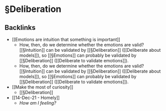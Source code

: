 # §Deliberation

## Backlinks
* [[Emotions are intuition that something is important]]
	* How, then, do we determine whether the emotions are valid? [[§Intuition]] can be validated by [[§Deliberation]] ([[Deliberate about models]]), so [[§Emotions]] can probably be validated by [[§Deliberation]] ([[Deliberate to validate emotions]]).
	* How, then, do we determine whether the emotions are valid? [[§Intuition]] can be validated by [[§Deliberation]] ([[Deliberate about models]]), so [[§Emotions]] can probably be validated by [[§Deliberation]] ([[Deliberate to validate emotions]]).
* [[Make the most of curiosity]]
	* [[§Deliberation]]
* [[14-Dec-21 - Homely]]
	* *How am I feeling?*

<!-- {BearID:30061667-28CA-4BC3-A29E-7B65991B0122-8570-000013F220ECE5B0} -->
